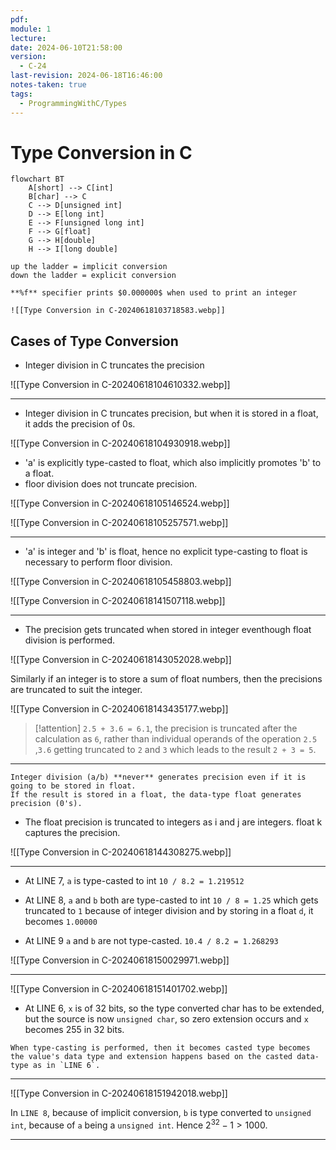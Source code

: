 ```yaml
---
pdf: 
module: 1
lecture: 
date: 2024-06-10T21:58:00
version:
  - C-24
last-revision: 2024-06-18T16:46:00
notes-taken: true
tags:
  - ProgrammingWithC/Types
---
```

# Type Conversion in C

```mermaid
flowchart BT
	A[short] --> C[int]
	B[char] --> C
	C --> D[unsigned int]
	D --> E[long int]
	E --> F[unsigned long int]
	F --> G[float]
	G --> H[double]
	H --> I[long double]
```

```ad-note
up the ladder = implicit conversion
down the ladder = explicit conversion
```

```ad-attention
**%f** specifier prints $0.000000$ when used to print an integer

![[Type Conversion in C-20240618103718583.webp]]
```

## Cases of Type Conversion

- Integer division in C truncates the precision

![[Type Conversion in C-20240618104610332.webp]]

---

- Integer division in C truncates precision, but when it is stored in a float, it adds the precision of 0s.

![[Type Conversion in C-20240618104930918.webp]]

- 'a' is explicitly type-casted to float, which also implicitly promotes 'b' to a float.
- floor division does not truncate precision.

![[Type Conversion in C-20240618105146524.webp]]

![[Type Conversion in C-20240618105257571.webp]]

---
- 'a' is integer and 'b' is float, hence no explicit type-casting to float is necessary to perform floor division.

![[Type Conversion in C-20240618105458803.webp]]

![[Type Conversion in C-20240618141507118.webp]]

---
- The precision gets truncated when stored in integer eventhough float division is performed.

![[Type Conversion in C-20240618143052028.webp]]

Similarly if an integer is to store a sum of float numbers, then the precisions are truncated to suit the integer.

![[Type Conversion in C-20240618143435177.webp]]

> [!attention] 
> `2.5 + 3.6 = 6.1`, the precision is truncated after the calculation as `6`, rather than individual operands of the operation `2.5` ,`3.6` getting truncated to `2` and `3` which leads to the result `2 + 3 = 5`.

---
```ad-info
Integer division (a/b) **never** generates precision even if it is going to be stored in float. 
If the result is stored in a float, the data-type float generates precision (0's).
```

- The float precision is truncated to integers as i and j are integers. float k captures the precision.

![[Type Conversion in C-20240618144308275.webp]]

---
- At LINE 7,  `a` is type-casted to int `10 / 8.2 = 1.219512` 

- At LINE 8, `a` and `b` both are type-casted to int `10 / 8 = 1.25` which gets truncated to `1` because of integer division and by storing in a float `d`, it becomes `1.00000`

- At LINE 9 `a` and `b` are not type-casted. `10.4 / 8.2 = 1.268293`

![[Type Conversion in C-20240618150029971.webp]]

---

![[Type Conversion in C-20240618151401702.webp]]

- At LINE 6, `x` is of 32 bits, so the type converted char has to be extended, but the source is now `unsigned char`, so zero extension occurs and `x` becomes 255 in 32 bits.

```ad-caution
When type-casting is performed, then it becomes casted type becomes the value's data type and extension happens based on the casted data-type as in `LINE 6`.
```

---
![[Type Conversion in C-20240618151942018.webp]]

In `LINE 8`, because of implicit conversion, `b` is type converted to `unsigned int`, because of `a` being a `unsigned int`. Hence $2^{32}-1 \gt 1000$.

---